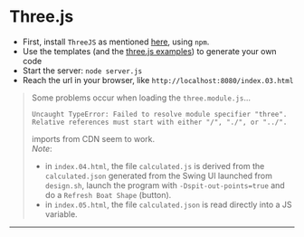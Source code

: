 # Three.js
- First, install `ThreeJS` as mentioned [here](https://threejs.org/docs/#manual/en/introduction/Installation), using `npm`.
- Use the templates (and the [three.js examples](https://threejs.org/docs/index.html#manual/en/introduction/Creating-a-scene)) to generate your own code
- Start the server: `node server.js`
- Reach the url in your browser, like `http://localhost:8080/index.03.html`

> Some problems occur when loading the `three.module.js`...
> ```
> Uncaught TypeError: Failed to resolve module specifier "three". Relative references must start with either "/", "./", or "../".
> ```
> imports from CDN seem to work.   
> _Note_: 
> - in `index.04.html`, the file `calculated.js` is derived from the `calculated.json` generated from the Swing UI launched from `design.sh`,
> launch the program with `-Dspit-out-points=true` and do a `Refresh Boat Shape` (button).
> - in `index.05.html`, the file `calculated.json` is read directly into a JS variable.

---
